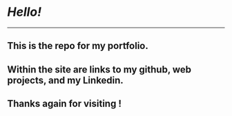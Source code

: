# *Hello!*
---

## This is the repo for my portfolio.
## Within the site are links to my github, web projects, and my Linkedin.
## Thanks again for visiting !